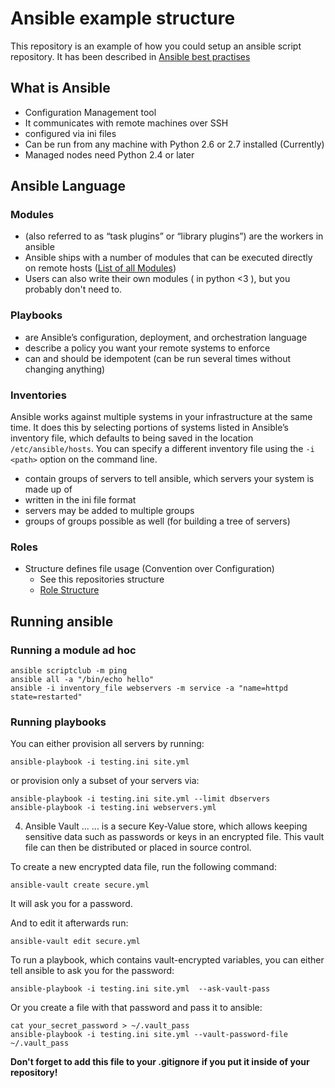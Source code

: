 # Ansible example structure
This repository is an example of how you could setup an ansible script repository. 
It has been described in [Ansible best practises](https://docs.ansible.com/ansible/playbooks_best_practices.html)

## What is Ansible
* Configuration Management tool
* It communicates with remote machines over SSH
* configured via ini files
* Can be run from any machine with Python 2.6 or 2.7 installed (Currently)
* Managed nodes need Python 2.4 or later

## Ansible Language

### Modules
* (also referred to as “task plugins” or “library plugins”) are the workers in ansible
* Ansible ships with a number of modules that can be executed directly on remote hosts ([List of all Modules](https://docs.ansible.com/ansible/list_of_all_modules.html))
* Users can also write their own modules ( in python <3 ), but you probably don't need to. 

### Playbooks
* are Ansible’s configuration, deployment, and orchestration language
* describe a policy you want your remote systems to enforce
* can and should be idempotent (can be run several times without changing anything)

###  Inventories
Ansible works against multiple systems in your infrastructure at the same time. It does this by selecting portions of systems listed in Ansible’s inventory file, which defaults to being saved in the location `/etc/ansible/hosts`. You can specify a different inventory file using the `-i <path>` option on the command line.

* contain groups of servers to tell ansible, which servers your system is made up of
* written in the ini file format
* servers may be added to multiple groups
* groups of groups possible as well (for building a tree of servers)

### Roles
* Structure defines file usage (Convention over Configuration)
  * See this repositories structure
  * [Role Structure](https://docs.ansible.com/ansible/playbooks_best_practices.html#directory-layout)

## Running ansible

### Running a module ad hoc
```
ansible scriptclub -m ping
ansible all -a "/bin/echo hello"
ansible -i inventory_file webservers -m service -a "name=httpd state=restarted"
```

### Running playbooks
You can either provision all servers by running:
```
ansible-playbook -i testing.ini site.yml 
```

or provision only a subset of your servers via:
```
ansible-playbook -i testing.ini site.yml --limit dbservers
ansible-playbook -i testing.ini webservers.yml
```

4. Ansible Vault ...
... is a secure Key-Value store, which allows keeping sensitive data such as passwords or keys in an encrypted file. This vault file can then be distributed or placed in source control.

To create a new encrypted data file, run the following command:
```
ansible-vault create secure.yml
```
It will ask you for a password.

And to edit it afterwards run:
```
ansible-vault edit secure.yml
```

To run a playbook, which contains vault-encrypted variables, you can either tell ansible to ask you for the password:
```
ansible-playbook -i testing.ini site.yml  --ask-vault-pass
```

Or you create a file with that password and pass it to ansible:
```
cat your_secret_password > ~/.vault_pass
ansible-playbook -i testing.ini site.yml --vault-password-file ~/.vault_pass
```
**Don't forget to add this file to your .gitignore if you put it inside of your repository!** 

